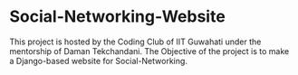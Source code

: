 # Social-Networking-Website

This project is hosted by the Coding Club of IIT Guwahati under the mentorship of Daman Tekchandani.
The Objective of the project is to make a Django-based website for Social-Networking.
